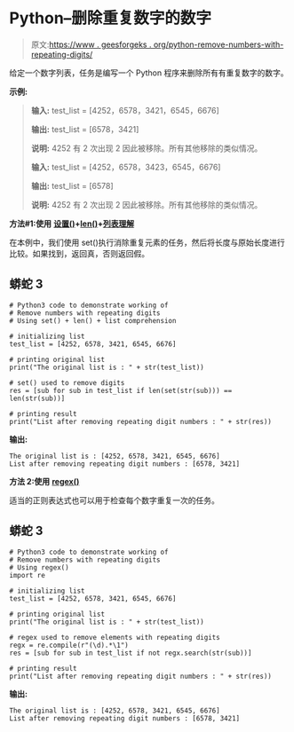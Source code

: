 # Python–删除重复数字的数字

> 原文:[https://www . geesforgeks . org/python-remove-numbers-with-repeating-digits/](https://www.geeksforgeeks.org/python-remove-numbers-with-repeating-digits/)

给定一个数字列表，任务是编写一个 Python 程序来删除所有有重复数字的数字。

**示例:**

> **输入:** test_list = [4252，6578，3421，6545，6676]
> 
> **输出:** test_list = [6578，3421]
> 
> **说明:** 4252 有 2 次出现 2 因此被移除。所有其他移除的类似情况。
> 
> **输入:** test_list = [4252，6578，3423，6545，6676]
> 
> **输出:** test_list = [6578]
> 
> **说明:** 4252 有 2 次出现 2 因此被移除。所有其他移除的类似情况。

**方法#1:使用** [**设置()**](https://www.geeksforgeeks.org/python-sets/)**+**[**len()**](https://www.geeksforgeeks.org/python-string-length-len/)**+**[**列表理解**](https://www.geeksforgeeks.org/python-list-comprehension/)

在本例中，我们使用 set()执行消除重复元素的任务，然后将长度与原始长度进行比较。如果找到，返回真，否则返回假。

## 蟒蛇 3

```
# Python3 code to demonstrate working of
# Remove numbers with repeating digits
# Using set() + len() + list comprehension

# initializing list
test_list = [4252, 6578, 3421, 6545, 6676]

# printing original list
print("The original list is : " + str(test_list))

# set() used to remove digits
res = [sub for sub in test_list if len(set(str(sub))) == len(str(sub))]

# printing result
print("List after removing repeating digit numbers : " + str(res))
```

**输出:**

```
The original list is : [4252, 6578, 3421, 6545, 6676]
List after removing repeating digit numbers : [6578, 3421]
```

**方法 2:使用** [**regex()**](https://www.geeksforgeeks.org/regular-expression-python-examples-set-1/)

适当的正则表达式也可以用于检查每个数字重复一次的任务。

## 蟒蛇 3

```
# Python3 code to demonstrate working of
# Remove numbers with repeating digits
# Using regex()
import re

# initializing list
test_list = [4252, 6578, 3421, 6545, 6676]

# printing original list
print("The original list is : " + str(test_list))

# regex used to remove elements with repeating digits
regx = re.compile(r"(\d).*\1")
res = [sub for sub in test_list if not regx.search(str(sub))]

# printing result
print("List after removing repeating digit numbers : " + str(res))
```

**输出:**

```
The original list is : [4252, 6578, 3421, 6545, 6676]
List after removing repeating digit numbers : [6578, 3421]
```